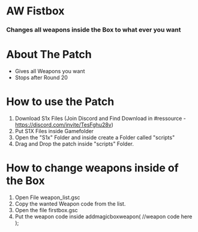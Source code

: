 # AW Fistbox

### Changes all weapons inside the Box to what ever you want

# About The Patch
- Gives all Weapons you want
- Stops after Round 20

# How to use the Patch
1. Download S1x Files (Join Discord and Find Download in #ressource - https://discord.com/invite/TesFghu28v)
2. Put S1X Files inside Gamefolder
3. Open the "S1x" Folder and inside create a Folder called "scripts"
4. Drag and Drop the patch inside "scripts" Folder.

# How to change weapons inside of the Box

1. Open File weapon_list.gsc
2. Copy the wanted Weapon code from the list.
3. Open the file firstbox.gsc
4. Put the weapon code inside addmagicboxweapon( //weapon code here );


